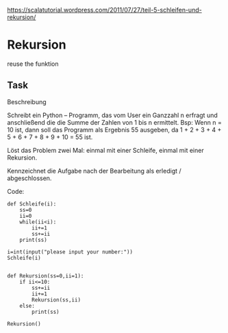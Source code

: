 https://scalatutorial.wordpress.com/2011/07/27/teil-5-schleifen-und-rekursion/

# Rekursion

reuse the funktion

## Task

Beschreibung

Schreibt ein Python – Programm, das vom User ein Ganzzahl n erfragt und anschließend die die Summe der Zahlen von 1 bis n ermittelt. Bsp: Wenn n = 10 ist, dann soll das Programm als Ergebnis 55 ausgeben, da 1 + 2 + 3 + 4 + 5 + 6 + 7 + 8 + 9 + 10 = 55 ist.

Löst das Problem zwei Mal: einmal mit einer Schleife, einmal mit einer Rekursion.

Kennzeichnet die Aufgabe nach der Bearbeitung als erledigt / abgeschlossen.

Code:

    def Schleife(i):
        ss=0
        ii=0
        while(ii<i):
            ii+=1
            ss+=ii
        print(ss)

    i=int(input("please input your number:"))
    Schleife(i)


    def Rekursion(ss=0,ii=1):
        if ii<=10:
            ss+=ii
            ii+=1
            Rekursion(ss,ii)
        else:
            print(ss)

    Rekursion()
